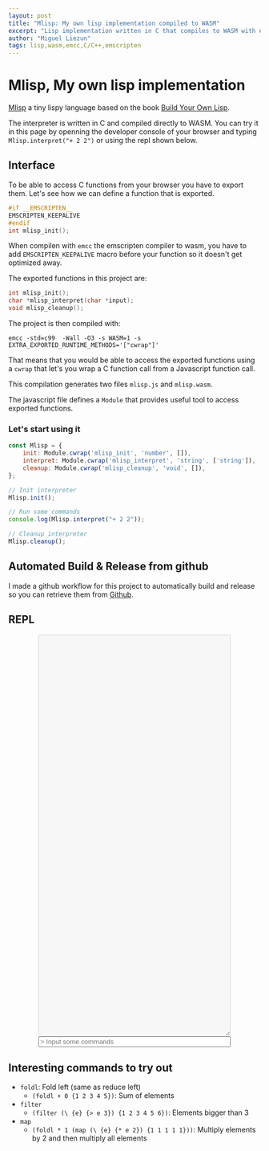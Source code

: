 ```yaml
---
layout: post
title: "Mlisp: My own lisp implementation compiled to WASM"
excerpt: "Lisp implementation written in C that compiles to WASM with emscripten."
author: "Miguel Liezun"
tags: lisp,wasm,emcc,C/C++,emscripten
---
```


# Mlisp, My own lisp implementation

[Mlisp](https://github.com/mliezun/mlisp) a tiny lispy language based on the book [Build Your Own Lisp](http://www.buildyourownlisp.com/).

The interpreter is written in C and compiled directly to WASM. You can try it in this page by openning the developer console of your browser and typing `Mlisp.interpret("+ 2 2")` or using the repl shown below.

## Interface

To be able to access C functions from your browser you have to export them. Let's see how we can define a function that is exported.

```C
#if __EMSCRIPTEN__
EMSCRIPTEN_KEEPALIVE
#endif
int mlisp_init();
```

When compilen with `emcc` the emscripten compiler to wasm, you have to add `EMSCRIPTEN_KEEPALIVE` macro before your function so it doesn't get optimized away.

The exported functions in this project are:

```C
int mlisp_init();
char *mlisp_interpret(char *input);
void mlisp_cleanup();
```

The project is then compiled with: 

```
emcc -std=c99  -Wall -O3 -s WASM=1 -s EXTRA_EXPORTED_RUNTIME_METHODS='["cwrap"]'
```

That means that you would be able to access the exported functions using a `cwrap` that let's you wrap a C function call from a Javascript function call.

This compilation generates two files `mlisp.js` and `mlisp.wasm`.

The javascript file defines a `Module` that provides useful tool to access exported functions.

### Let's start using it

```js
const Mlisp = {
    init: Module.cwrap('mlisp_init', 'number', []),
    interpret: Module.cwrap('mlisp_interpret', 'string', ['string']),
    cleanup: Module.cwrap('mlisp_cleanup', 'void', []),
};

// Init interpreter
Mlisp.init();

// Run some commands
console.log(Mlisp.interpret("+ 2 2"));

// Cleanup interpreter
Mlisp.cleanup();
```

## Automated Build & Release from github

I made a github workflow for this project to automatically build and release so you can retrieve them from [Github](https://github.com/mliezun/mlisp/releases/tag/refs%2Fheads%2Fmaster).


## REPL

<script src="/assets/mlisp/mlisp.js"></script>

<style>
.container-centered {
  display: flex;
  justify-content: center;
}

.vertical-centered {
  display: block;
}
</style>

<div class="container-centered">
    <div class="vertical-centered" style="width: 40vw">
        <textarea id="show-repl" disabled style="min-width: 40vw; max-width: 40vw; min-height: 20vh"></textarea>
        <input id="input-command" type="text" style="min-width: 40vw; max-width: 40vw" placeholder="> Input some commands">
    </div>
</div>

<script type="application/javascript">
var A = {
    mlisp: null,
    init () {
        const node = document.getElementById('input-command');
        node.addEventListener("keyup", (event) => {
            if (event.key === "Enter") {
                this.handleInput(event);
            }
        });
    },
    handleInput(ev) {
        if (!this.mlisp) {
            window.Mlisp = {
                init: Module.cwrap('mlisp_init', 'number', []),
                interpret: Module.cwrap('mlisp_interpret', 'string', ['string']),
                cleanup: Module.cwrap('mlisp_cleanup', 'void', []),
            };
            this.mlisp = window.Mlisp;
            this.mlisp.init();
        }
        const node = ev.target;
        const cmd = node.value;
        if (!cmd) {
            return;
        }
        const output = document.getElementById('show-repl');
        const result = this.mlisp.interpret(cmd);
        node.value = null;
        output.value += `> ${cmd}\n\t${result}\n`;
    }
};

A.init();
</script>



## Interesting commands to try out

- `foldl`: Fold left (same as reduce left)
    - `(foldl + 0 {1 2 3 4 5})`: Sum of elements
- `filter`
    - `(filter (\ {e} {> e 3}) {1 2 3 4 5 6})`: Elements bigger than 3
- `map`
    - `(foldl * 1 (map (\ {e} {* e 2}) {1 1 1 1 1}))`: Multiply elements by 2 and then multiply all elements

